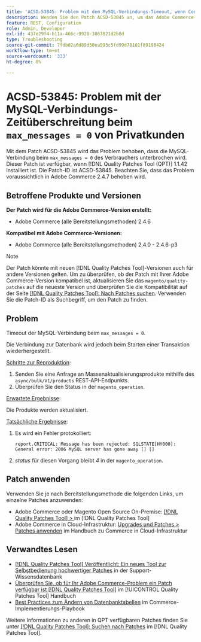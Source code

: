 ```yaml
---
title: 'ACSD-53845: Problem mit dem MySQL-Verbindungs-Timeout, wenn Consumer max_messages = 0'
description: Wenden Sie den Patch ACSD-53845 an, um das Adobe Commerce-Problem zu beheben, bei dem die MySQL-Verbindung beim Verbraucher „max_messages = 0“ eine Zeitüberschreitung aufweist.
feature: REST, Configuration
role: Admin, Developer
exl-id: 437e29f4-b11a-466c-9928-3867821d2b8d
type: Troubleshooting
source-git-commit: 7fdb02a6d89d50ea593c5fd99d78101f89198424
workflow-type: tm+mt
source-wordcount: '333'
ht-degree: 0%

---
```


# ACSD-53845: Problem mit der MySQL-Verbindungs-Zeitüberschreitung beim `max_messages = 0` von Privatkunden

Mit dem Patch ACSD-53845 wird das Problem behoben, dass die MySQL-Verbindung beim `max_messages = 0` des Verbrauchers unterbrochen wird. Dieser Patch ist verfügbar, wenn [!DNL Quality Patches Tool (QPT)] 1.1.42 installiert ist. Die Patch-ID ist ACSD-53845. Beachten Sie, dass das Problem voraussichtlich in Adobe Commerce 2.4.7 behoben wird.

## Betroffene Produkte und Versionen

**Der Patch wird für die Adobe Commerce-Version erstellt:**

* Adobe Commerce (alle Bereitstellungsmethoden) 2.4.6

**Kompatibel mit Adobe Commerce-Versionen:**

* Adobe Commerce (alle Bereitstellungsmethoden) 2.4.0 - 2.4.6-p3

>[!NOTE]
>
>Der Patch könnte mit neuen [!DNL Quality Patches Tool]-Versionen auch für andere Versionen gelten. Um zu überprüfen, ob der Patch mit Ihrer Adobe Commerce-Version kompatibel ist, aktualisieren Sie das `magento/quality-patches` auf die neueste Version und überprüfen Sie die Kompatibilität auf der Seite [[!DNL Quality Patches Tool]: Nach Patches suchen](https://experienceleague.adobe.com/tools/commerce-quality-patches/index.html?lang=de). Verwenden Sie die Patch-ID als Suchbegriff, um den Patch zu finden.

## Problem

Timeout der MySQL-Verbindung beim `max_messages = 0`.

Die Verbindung zur Datenbank wird jedoch beim Starten einer Transaktion wiederhergestellt.

<u>Schritte zur Reproduktion</u>:

1. Senden Sie eine Anfrage an Massenaktualisierungsprodukte mithilfe des `async/bulk/V1/products` REST-API-Endpunkts.
1. Überprüfen Sie den Status in der `magento_operation`.

<u>Erwartete Ergebnisse</u>:

Die Produkte werden aktualisiert.

<u>Tatsächliche Ergebnisse</u>:

1. Es wird ein Fehler protokolliert:

   ```
   report.CRITICAL: Message has been rejected: SQLSTATE[HY000]: General error: 2006 MySQL server has gone away [] []
   ```

1. *status* für diesen Vorgang bleibt *4* in der `magento_operation`.

## Patch anwenden

Verwenden Sie je nach Bereitstellungsmethode die folgenden Links, um einzelne Patches anzuwenden:

* Adobe Commerce oder Magento Open Source On-Premise: [[!DNL Quality Patches Tool] > ](/help/tools/quality-patches-tool/usage.md) im [!DNL Quality Patches Tool]
* Adobe Commerce in Cloud-Infrastruktur: [Upgrades und Patches > Patches anwenden](https://experienceleague.adobe.com/docs/commerce-cloud-service/user-guide/develop/upgrade/apply-patches.html?lang=de) im Handbuch zu Commerce in Cloud-Infrastruktur

## Verwandtes Lesen

* [[!DNL Quality Patches Tool] Veröffentlicht: Ein neues Tool zur Selbstbedienung hochwertiger Patches](https://experienceleague.adobe.com/de/docs/commerce-operations/tools/quality-patches-tool/quality-patches-tool-to-self-serve-quality-patches) in der Support-Wissensdatenbank
* [Überprüfen Sie, ob für Ihr Adobe Commerce-Problem ein Patch verfügbar ist [!DNL Quality Patches Tool]](/help/tools/quality-patches-tool/patches-available-in-qpt/check-patch-for-magento-issue-with-magento-quality-patches.md) im [!UICONTROL Quality Patches Tool] Handbuch
* [Best Practices zum Ändern von Datenbanktabellen](https://experienceleague.adobe.com/de/docs/commerce-operations/implementation-playbook/best-practices/development/modifying-core-and-third-party-tables#why-adobe-recommends-avoiding-modifications) im Commerce-Implementierungs-Playbook

Weitere Informationen zu anderen in QPT verfügbaren Patches finden Sie unter [[!DNL Quality Patches Tool]: Suchen nach Patches](https://experienceleague.adobe.com/tools/commerce-quality-patches/index.html?lang=de) im [!DNL Quality Patches Tool].
